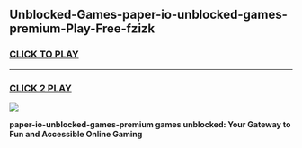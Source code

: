 
## Unblocked-Games-paper-io-unblocked-games-premium-Play-Free-fzizk
<h3>
<a href="https://premium76.site?title=paper-io-unblocked-games-premium&ref=10A">CLICK TO PLAY</a></h3>
<hr>

<h3>
<a href="https://premium76.site?title=paper-io-unblocked-games-premium&ref=10A">CLICK 2 PLAY</a>
  
</h3>

<a href="https://premium76.site?title=paper-io-unblocked-games-premium&ref=10A"><img src="https://clearcache.store/games.png"></a>


**paper-io-unblocked-games-premium games unblocked: Your Gateway to Fun and Accessible Online Gaming**
